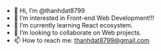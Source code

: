 - 👋 Hi, I’m @thanhdat8799
- 👀 I’m interested in Front-end Web Development!!!
- 🌱 I’m currently learning React ecosystem.
- 💞️ I’m looking to collaborate on Web projects.
- 📫 How to reach me: thanhdat8799@gmail.com

<!---
thanhdat8799/thanhdat8799 is a ✨ special ✨ repository because its `README.md` (this file) appears on your GitHub profile.
You can click the Preview link to take a look at your changes.
--->
